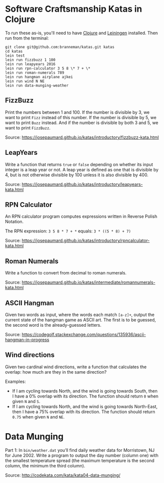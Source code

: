 # Software Craftsmanship Katas in Clojure

To run these as-is, you'll need to have [Clojure](https://clojure.org/) and [Leiningen](https://leiningen.org/) installed. Then run from the terminal:

```
git clone git@github.com:branneman/katas.git katas
cd katas
lein test
lein run fizzbuzz 1 100
lein run leapyears 2016
lein run rpn-calculator 3 5 8 \* 7 + \*
lein run roman-numerals 789
lein run hangman airplane ajkei
lein run wind N NE
lein run data-munging-weather
```

## FizzBuzz

Print the numbers between 1 and 100. If the number is divisible by 3, we want to print `Fizz` instead of this number. If the number is divisible by 5, we want to print `Buzz` instead. And if the number is divisible by both 3 and 5, we want to print `FizzBuzz`.

Source: https://josepaumard.github.io/katas/introductory/fizzbuzz-kata.html

## LeapYears

Write a function that returns `true` or `false` depending on whether its input integer is a leap year or not. A leap year is defined as one that is divisible by 4, but is not otherwise divisible by 100 unless it is also divisible by 400.

Source: https://josepaumard.github.io/katas/introductory/leapyears-kata.html

## RPN Calculator

An RPN calculator program computes expressions written in Reverse Polish Notation.

The RPN expression: `3 5 8 * 7 + *` equals: `3 * ((5 * 8) + 7)`

Source: https://josepaumard.github.io/katas/introductory/rpncalculator-kata.html

## Roman Numerals

Write a function to convert from decimal to roman numerals.

Source: https://josepaumard.github.io/katas/intermediate/romannumerals-kata.html

## ASCII Hangman

Given two words as input, where the words each match `[a-z]+`, output the current state of the hangman game as ASCII art. The first is to be guessed, the second word is the already-guessed letters.

Source: https://codegolf.stackexchange.com/questions/135936/ascii-hangman-in-progress

## Wind directions

Given two cardinal wind directions, write a function that calculates the overlap: how much are they in the same direction?

Examples:

- If I am cycling towards North, and the wind is going towards South, then I have a 0% overlap with its direction. The function should return `0` when given `N` and `S`.
- If I am cycling towards North, and the wind is going towards North-East, then I have a 75% overlap with its direction. The function should return `0.75` when given `N` and `NE`.

# Data Munging

Part 1: In `bin/weather.dat` you’ll find daily weather data for Morristown, NJ for June 2002. Write a program to output the day number (column one) with the smallest temperature spread (the maximum temperature is the second column, the minimum the third column).

Source: http://codekata.com/kata/kata04-data-munging/
